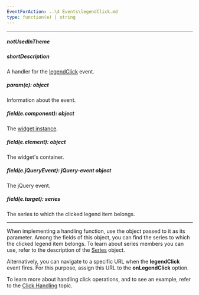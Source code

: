 ```yaml
---
EventForAction: ..\4 Events\legendClick.md
type: function(e) | string
---
```

---
##### notUsedInTheme

##### shortDescription
A handler for the [legendClick](/api-reference/20%20Data%20Visualization%20Widgets/17%20dxPolarChart/4%20Events/legendClick.md '/Documentation/ApiReference/Data_Visualization_Widgets/dxPolarChart/Events/#legendClick') event.

##### param(e): object
Information about the event.

##### field(e.component): object
The <a href="/Documentation/16_1/ApiReference/Data_Visualization_Widgets/dxPolarChart/Methods/#instance">widget instance</a>.

##### field(e.element): object
The widget's container.

##### field(e.jQueryEvent): jQuery-event object
The jQuery event.

##### field(e.target): series
The series to which the clicked legend item belongs.

---
When implementing a handling function, use the object passed to it as its parameter. Among the fields of this object, you can find the series to which the clicked legend item belongs. To learn about series members you can use, refer to the description of the [Series](/api-reference/20%20Data%20Visualization%20Widgets/17%20dxPolarChart/7%20Chart%20Elements/Series '/Documentation/ApiReference/Data_Visualization_Widgets/dxPolarChart/Chart_Elements/Series/') object.

Alternatively, you can navigate to a specific URL when the **legendClick** event fires. For this purpose, assign this URL to the **onLegendClick** option.

To learn more about handling click operations, and to see an example, refer to the [Click Handling](/concepts/20%20Data%20Visualization/10%20Charts/80%20End-User%20Interaction/2%20Click%20Handling '/Documentation/Guide/Data_Visualization/Charts/End-User_Interaction/#Click_Handling') topic.